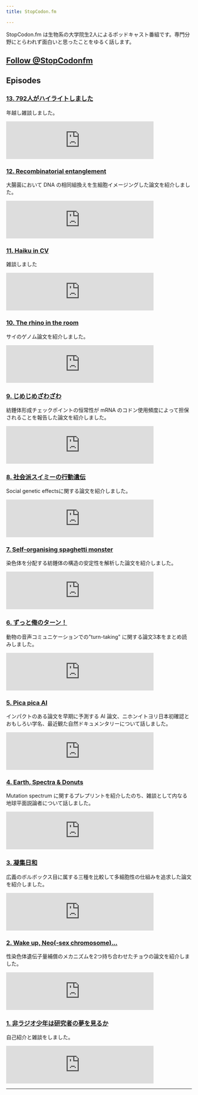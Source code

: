 ```yaml
---
title: StopCodon.fm

---
```

StopCodon.fm は生物系の大学院生2人によるポッドキャスト番組です。専門分野にとらわれず面白いと思ったことをゆるく話します。

<a href="https://twitter.com/StopCodonfm?ref_src=twsrc%5Etfw" class="twitter-follow-button" data-show-count="false">Follow @StopCodonfm</a><script async src="https://platform.twitter.com/widgets.js" charset="utf-8"></script>
------

## Episodes

### [ 13. 792人がハイライトしました](episodes/013.html)

年越し雑談しました。

<iframe src="https://anchor.fm/stopcodon/embed/episodes/13--792-e1cjv31" height="102px" width="400px" frameborder="0" scrolling="no"></iframe>


### [ 12. Recombinatorial entanglement ](episodes/012.html)

大腸菌において DNA の相同組換えを生細胞イメージングした論文を紹介しました。

<iframe src="https://anchor.fm/stopcodon/embed/episodes/12--Recombinatorial-entanglement-e1busn5" height="102px" width="400px" frameborder="0" scrolling="no"></iframe>


### [ 11. Haiku in CV ](episodes/011.html)

雑談しました

<iframe src="https://anchor.fm/stopcodon/embed/episodes/11--Haiku-in-CV-e1alv02" height="102px" width="400px" frameborder="0" scrolling="no"></iframe>


### [ 10. The rhino in the room](episodes/010.html)

サイのゲノム論文を紹介しました。

<iframe src="https://anchor.fm/stopcodon/embed/episodes/10--The-rhino-in-the-room-e1afre3" height="102px" width="400px" frameborder="0" scrolling="no"></iframe>


### [ 9. じめじめざわざわ](episodes/009.html)

紡錘体形成チェックポイントの恒常性が mRNA のコドン使用頻度によって担保されることを報告した論文を紹介しました。

<iframe src="https://anchor.fm/stopcodon/embed/episodes/9-e181ouq" height="102px" width="400px" frameborder="0" scrolling="no"></iframe>


### [ 8. 社会派スイミーの行動遺伝](episodes/008.html)

Social genetic effectsに関する論文を紹介しました。

<iframe src="https://anchor.fm/stopcodon/embed/episodes/8-e175vns" height="102px" width="400px" frameborder="0" scrolling="no"></iframe>


### [ 7. Self-organising spaghetti monster](episodes/007.html)

染色体を分配する紡錘体の構造の安定性を解析した論文を紹介しました。

<iframe src="https://anchor.fm/stopcodon/embed/episodes/7--Self-organising-spaghetti-monster-e169362" height="102px" width="400px" frameborder="0" scrolling="no"></iframe>


### [ 6. ずっと俺のターン！](episodes/006.html)

動物の音声コミュニケーションでの"turn-taking" に関する論文3本をまとめ読みしました。

<iframe src="https://anchor.fm/stopcodon/embed/episodes/6-e167iss" height="102px" width="400px" frameborder="0" scrolling="no"></iframe>


### [ 5. Pica pica AI ](episodes/005.html)

インパクトのある論文を早期に予測する AI 論文、ニホンイトヨリ日本初確認とおもしろい学名、最近観た自然ドキュメンタリーについて話しました。

<iframe src="https://anchor.fm/stopcodon/embed/episodes/5--Pica-pica-AI-e14mn3a" height="102px" width="400px" frameborder="0" scrolling="no"></iframe>


### [ 4. Earth, Spectra & Donuts](episodes/004.html)

Mutation spectrum に関するプレプリントを紹介したのち、雑談として内なる地球平面説論者について話しました。

<iframe src="https://anchor.fm/stopcodon/embed/episodes/4--Earth--Spectra--Donuts-e14d0re" height="102px" width="400px" frameborder="0" scrolling="no"></iframe>


### [ 3. 凝集日和](episodes/003.html)

広義のボルボックス目に属する三種を比較して多細胞性の仕組みを追求した論文を紹介しました。

<iframe src="https://anchor.fm/stopcodon/embed/episodes/3-e147tnq" height="102px" width="400px" frameborder="0" scrolling="no"></iframe>


### [ 2. Wake up, Neo(-sex chromosome)...](episodes/002.html)

性染色体遺伝子量補償のメカニズムを2つ持ち合わせたチョウの論文を紹介しました。

<iframe src="https://anchor.fm/stopcodon/embed/episodes/2--Wake-up--Neo-sex-chromosome-e13un3q" height="102px" width="400px" frameborder="0" scrolling="no"></iframe>


### [ 1. 非ラジオ少年は研究者の夢を見るか](episodes/001.html)

自己紹介と雑談をしました。

<iframe src="https://anchor.fm/stopcodon/embed/episodes/1-e12slo5" height="102px" width="400px" frameborder="0" scrolling="no"></iframe>



---

